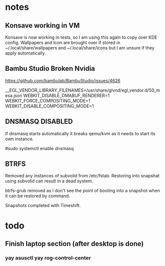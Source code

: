 # notes

## Konsave working in VM
Konsave is now working in tests, so I am using this again to copy over KDE config.
Wallpapers and Icon are brought over if stored in ~/.local/share/wallpapers and ~/.local/share/icons but I am unsure if they apply automatically.

## Bambu Studio Broken Nvidia
https://github.com/bambulab/BambuStudio/issues/4626

__EGL_VENDOR_LIBRARY_FILENAMES=/usr/share/glvnd/egl_vendor.d/50_mesa.json WEBKIT_DISABLE_DMABUF_RENDERER=1 WEBKIT_FORCE_COMPOSITING_MODE=1 WEBKIT_DISABLE_COMPOSITING_MODE=1


## DNSMASQ DISABLED
If dnsmasq starts automatically it breaks qemu/kvm as it needs to start its own instance.


#sudo systemctl enable dnsmasq 

## BTRFS
Removed any instances of subvolid from /etc/fstab. Restoring into snapshat using subvolid can result in a dead system.

btrfs-grub removed as I don't see the point of booting into a snapshot when it can be restored by command.

Snapshots completed with Timeshift.


# todo
## Finish laptop section (after desktop is done)
### yay asusctl yay rog-control-center
